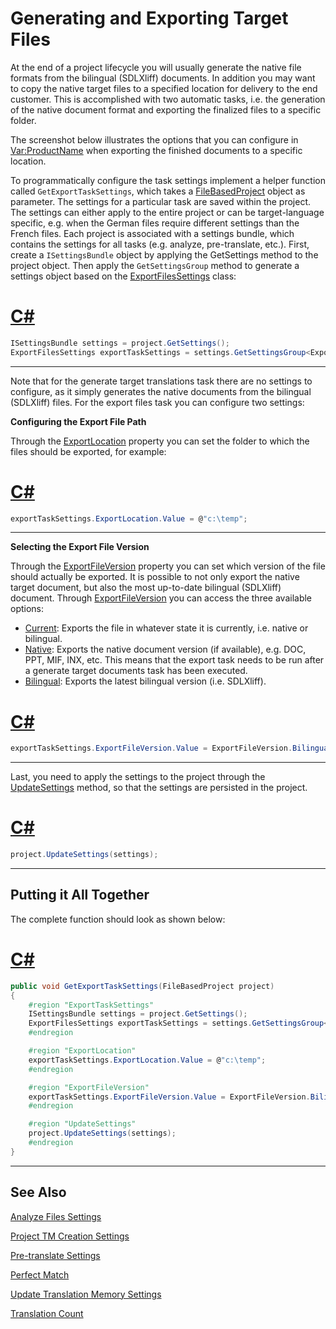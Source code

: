 Generating and Exporting Target Files
==

At the end of a project lifecycle you will usually generate the native file formats from the bilingual (SDLXliff) documents. In addition you may want to copy the native target files to a specified location for delivery to the end customer. This is accomplished with two automatic tasks, i.e. the generation of the native document format and exporting the finalized files to a specific folder.

The screenshot below illustrates the options that you can configure in <Var:ProductName> when exporting the finished documents to a specific location.


To programmatically configure the task settings implement a helper function called ```GetExportTaskSettings```, which takes a [FileBasedProject](../../api/projectautomation/Sdl.ProjectAutomation.FileBased.FileBasedProject.yml) object as parameter. The settings for a particular task are saved within the project. The settings can either apply to the entire project or can be target-language specific, e.g. when the German files require different settings than the French files. Each project is associated with a settings bundle, which contains the settings for all tasks (e.g. analyze, pre-translate, etc.). First, create a ```ISettingsBundle``` object by applying the GetSettings method to the project object. Then apply the ```GetSettingsGroup``` method to generate a settings object based on the [ExportFilesSettings](../../api/projectautomation/Sdl.ProjectAutomation.Settings.ExportFilesSettings.yml) class:

# [C#](#tab/tabid-1)
```CS
ISettingsBundle settings = project.GetSettings();
ExportFilesSettings exportTaskSettings = settings.GetSettingsGroup<ExportFilesSettings>();
```
***

Note that for the generate target translations task there are no settings to configure, as it simply generates the native documents from the bilingual (SDLXliff) files. For the export files task you can configure two settings:

**Configuring the Export File Path**

Through the [ExportLocation](../../api/projectautomation/Sdl.ProjectAutomation.Settings.ExportFilesSettings.yml#Sdl_ProjectAutomation_Settings_ExportFilesSettings_ExportLocation) property you can set the folder to which the files should be exported, for example:

# [C#](#tab/tabid-2)
```CS
exportTaskSettings.ExportLocation.Value = @"c:\temp";
```
***

**Selecting the Export File Version**

Through the [ExportFileVersion](../../api/projectautomation/Sdl.ProjectAutomation.Settings.ExportFileVersion.yml) property you can set which version of the file should actually be exported. It is possible to not only export the native target document, but also the most up-to-date bilingual (SDLXliff) document. Through [ExportFileVersion](../../api/projectautomation/Sdl.ProjectAutomation.Settings.ExportFileVersion.yml) you can access the three available options:
* [Current](../../api/projectautomation/Sdl.ProjectAutomation.Settings.ExportFileVersion.yml#fields): Exports the file in whatever state it is currently, i.e. native or bilingual.
* [Native](../../api/projectautomation/Sdl.ProjectAutomation.Settings.ExportFileVersion.yml#fields): Exports the native document version (if available), e.g. DOC, PPT, MIF, INX, etc. This means that the export task needs to be run after a generate target documents task has been executed.
* [Bilingual](../../api/projectautomation/Sdl.ProjectAutomation.Settings.ExportFileVersion.yml#fields): Exports the latest bilingual version (i.e. SDLXliff).

# [C#](#tab/tabid-3)
```CS
exportTaskSettings.ExportFileVersion.Value = ExportFileVersion.Bilingual;
```
***

Last, you need to apply the settings to the project through the [UpdateSettings](../../api/projectautomation/Sdl.ProjectAutomation.FileBased.FileBasedProject.yml#Sdl_ProjectAutomation_FileBased_FileBasedProject_UpdateSettings_Sdl_Core_Globalization_Language_Sdl_Core_Settings_ISettingsBundle_) method, so that the settings are persisted in the project.

# [C#](#tab/tabid-4)
```CS
project.UpdateSettings(settings);
```
***

Putting it All Together
--

The complete function should look as shown below:

# [C#](#tab/tabid-5)
```CS
public void GetExportTaskSettings(FileBasedProject project)
{
    #region "ExportTaskSettings"
    ISettingsBundle settings = project.GetSettings();
    ExportFilesSettings exportTaskSettings = settings.GetSettingsGroup<ExportFilesSettings>();
    #endregion

    #region "ExportLocation"
    exportTaskSettings.ExportLocation.Value = @"c:\temp";
    #endregion

    #region "ExportFileVersion"
    exportTaskSettings.ExportFileVersion.Value = ExportFileVersion.Bilingual;
    #endregion

    #region "UpdateSettings"
    project.UpdateSettings(settings);
    #endregion
}
```
***

See Also
--
[Analyze Files Settings](analyze_files_settings.md)

[Project TM Creation Settings](project_tm_creation_settings.md)

[Pre-translate Settings](pre_translate_settings.md)

[Perfect Match](perfect_match.md)

[Update Translation Memory Settings](update_translation_memory_settings.md)

[Translation Count](translation_count.md)